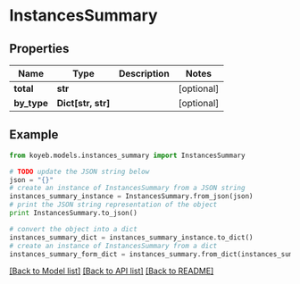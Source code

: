 # InstancesSummary


## Properties
Name | Type | Description | Notes
------------ | ------------- | ------------- | -------------
**total** | **str** |  | [optional] 
**by_type** | **Dict[str, str]** |  | [optional] 

## Example

```python
from koyeb.models.instances_summary import InstancesSummary

# TODO update the JSON string below
json = "{}"
# create an instance of InstancesSummary from a JSON string
instances_summary_instance = InstancesSummary.from_json(json)
# print the JSON string representation of the object
print InstancesSummary.to_json()

# convert the object into a dict
instances_summary_dict = instances_summary_instance.to_dict()
# create an instance of InstancesSummary from a dict
instances_summary_form_dict = instances_summary.from_dict(instances_summary_dict)
```
[[Back to Model list]](../README.md#documentation-for-models) [[Back to API list]](../README.md#documentation-for-api-endpoints) [[Back to README]](../README.md)


